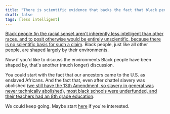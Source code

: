 ```yaml
---
title: "There is scientific evidence that backs the fact that black people are just less intelligent than other races; that's just how it is."
draft: false
tags: [less intelligent]
---
```


[Black people (in the racial sense) aren't inherently less intelligent than other races, and to posit otherwise would be entirely unscientific, because there is no scientific basis for such a claim](https://www.cell.com/ajhg/pdf/S0002-9297(18)30363-X.pdf). Black people, just like all other people, are shaped largely by their environments.  
  
Now if you'd like to discuss the environments Black people have been shaped by, that's another (much longer) discussion.  
  
You could start with the fact that our ancestors came to the U.S. as enslaved Africans. And the fact that, even after chattel slavery was abolished ([we still have the 13th Amendment, so slavery in general was never technically abolished](https://www.history.com/news/13th-amendment-slavery-loophole-jim-crow-prisons)), [most black schools were underfunded, and their teachers had an 8th grade education](https://www.aft.org/periodical/american-educator/summer-2004/jim-crows-schools).  
  
We could keep going. Maybe start [here](https://www.racialequitytools.org/resourcefiles/race_power_policy_workbook.pdf) if you're interested.


